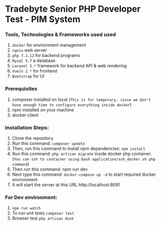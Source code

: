 # Tradebyte Senior PHP Developer Test - PIM System

### Tools, Technologies & Frameworks used used
1. `docker` for environment management
2. `ngnix` web server
3. `php 7.1.12` for backend programs
4. `Mysql 5.7` a database
5. `Laravel 5.*` framework for backend API & web rendering
6. `VueJs 2.*` for frontend
7. `Bootstrap` for UI

### Prerequisites
1. composer installed on local (`This is for temporary, since we don't have enough time to configure everything inside docker`)
2. npm installed on your machine
2. docker client

### Installation Steps:

1. Clone the repository
2. Run this command: `composer update`
3. Then, run this command to install npm dependencies: `npm install`
4. Run this command: `php artisan migrate` inside docker php container. (`You can ssh to container using bash application/ssh_docker.sh php command`)
5. Then run this command: npm run dev
6. Next type this command: `docker-compose up -d` to start required docker environment
7. It will start the server at this URL http://localhost:8091

### For Dev environment:
1. `npm run watch`
2. To run unit tests `composer test`
3. Browser test `php artisan dusk`
